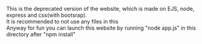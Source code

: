 This is the deprecated version of the website, which is made on EJS, node, express and css(with bootsrap).<br>
It is recommended to not use any files in this<br>
Anyway for fun you can launch this website by running "node app.js" in this directory after "npm install"<br>